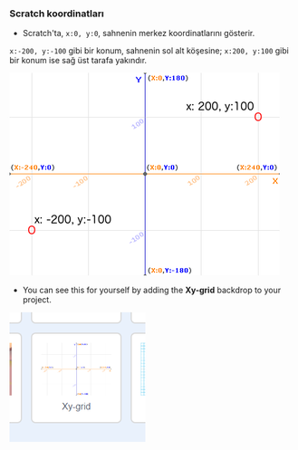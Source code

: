 ### Scratch koordinatları

+ Scratch'ta, `x:0, y:0`, sahnenin merkez koordinatlarını gösterir.

`x:-200, y:-100` gibi bir konum, sahnenin sol alt köşesine; `x:200, y:100` gibi bir konum ise sağ üst tarafa yakındır.

![Sahne koordinatları](images/coordinates-stage.png)

+ You can see this for yourself by adding the **Xy-grid** backdrop to your project.

![Sahne koordinatları](images/coordinates-backdrop.png)
